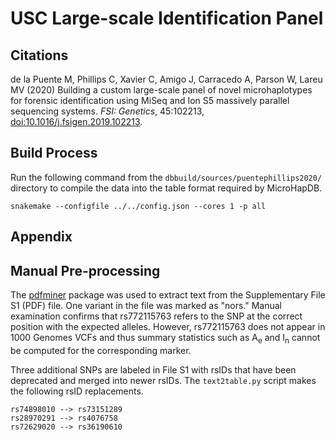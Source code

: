# USC Large-scale Identification Panel

## Citations

de la Puente M, Phillips C, Xavier C, Amigo J, Carracedo A, Parson W, Lareu MV (2020) Building a custom large-scale panel of novel microhaplotypes for forensic identification using MiSeq and Ion S5 massively parallel sequencing systems. *FSI: Genetics*, 45:102213, [doi:10.1016/j.fsigen.2019.102213](https://doi.org/10.1016/j.fsigen.2019.102213).

## Build Process

Run the following command from the `dbbuild/sources/puentephillips2020/` directory to compile the data into the table format required by MicroHapDB.

```
snakemake --configfile ../../config.json --cores 1 -p all
```

## Appendix

## Manual Pre-processing

The [pdfminer](https://github.com/euske/pdfminer) package was used to extract text from the Supplementary File S1 (PDF) file.
One variant in the file was marked as "nors."
Manual examination confirms that rs772115763 refers to the SNP at the correct position with the expected alleles.
However, rs772115763 does not appear in 1000 Genomes VCFs and thus summary statistics such as A<sub>e</sub> and I<sub>n</sub> cannot be computed for the corresponding marker.

Three additional SNPs are labeled in File S1 with rsIDs that have been deprecated and merged into newer rsIDs.
The `text2table.py` script makes the following rsID replacements.

```
rs74898010 --> rs73151289
rs28970291 --> rs4076758
rs72629020 --> rs36190610
```

[Snakemake]: https://snakemake.readthedocs.io/en/stable/
[rsidx]: https://github.com/bioforensics/rsidx
